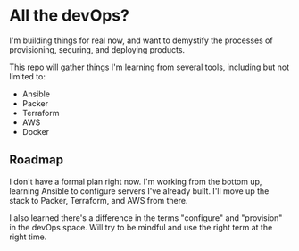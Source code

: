 # All the devOps?
I'm building things for real now, and want to demystify the processes of provisioning, securing, and deploying products. 

This repo will gather things I'm learning from several tools, including but not limited to:

* Ansible
* Packer
* Terraform
* AWS
* Docker

## Roadmap
I don't have a formal plan right now. I'm working from the bottom up, learning Ansible to configure servers I've already built. I'll move up the stack to Packer, Terraform, and AWS from there.

I also learned there's a difference in the terms "configure" and "provision" in the devOps space. Will try to be mindful and use the right term at the right time.
